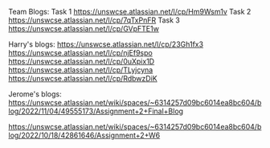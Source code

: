 Team Blogs:
Task 1 https://unswcse.atlassian.net/l/cp/Hm9Wsm1v
Task 2 https://unswcse.atlassian.net/l/cp/7qTxPnFR
Task 3 https://unswcse.atlassian.net/l/cp/GVpFTE1w

Harry's blogs:
https://unswcse.atlassian.net/l/cp/23Gh1fx3
https://unswcse.atlassian.net/l/cp/njEf9spo
https://unswcse.atlassian.net/l/cp/0uXpix1D
https://unswcse.atlassian.net/l/cp/TLyjcyna
https://unswcse.atlassian.net/l/cp/RdbwzDiK


Jerome's blogs:
https://unswcse.atlassian.net/wiki/spaces/~6314257d09bc6014ea8bc604/blog/2022/11/04/49555173/Assignment+2+Final+Blog

https://unswcse.atlassian.net/wiki/spaces/~6314257d09bc6014ea8bc604/blog/2022/10/18/42861646/Assignment+2+W6
